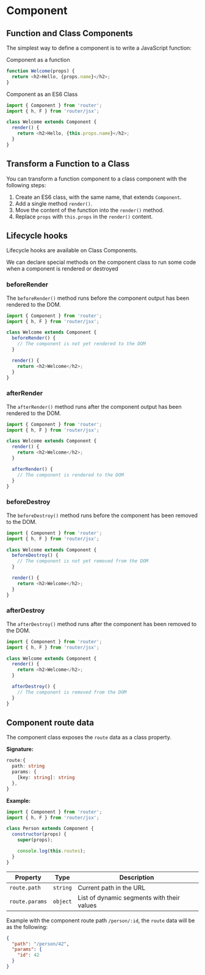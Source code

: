 # Component

## Function and Class Components

The simplest way to define a component is to write a JavaScript function:

Component as a function

```js
function Welcome(props) {
  return <h2>Hello, {props.name}</h2>;
}
```

Component as an ES6 Class

```js
import { Component } from 'router';
import { h, F } from 'router/jsx';

class Welcome extends Component {
  render() {
    return <h2>Hello, {this.props.name}</h2>;
  }
}
```

## Transform a Function to a Class

You can transform a function component to a class component with the following steps:

1. Create an ES6 class, with the same name, that extends `Component`.
2. Add a single method `render()`.
3. Move the content of the function into the `render()` method.
4. Replace `props` with `this.props` in the `render()` content.

## Lifecycle hooks

Lifecycle hooks are available on Class Components.

We can declare special methods on the component class to run some code when a component is rendered or destroyed

### beforeRender

The `beforeRender()` method runs before the component output has been rendered to the DOM.

```js
import { Component } from 'router';
import { h, F } from 'router/jsx';

class Welcome extends Component {
  beforeRender() {
    // The component is not yet rendered to the DOM
  }

  render() {
    return <h2>Welcome</h2>;
  }
}
```

### afterRender

The `afterRender()` method runs after the component output has been rendered to the DOM.

```js
import { Component } from 'router';
import { h, F } from 'router/jsx';

class Welcome extends Component {
  render() {
    return <h2>Welcome</h2>;
  }

  afterRender() {
    // The component is rendered to the DOM
  }
}
```

### beforeDestroy

The `beforeDestroy()` method runs before the component has been removed to the DOM.

```js
import { Component } from 'router';
import { h, F } from 'router/jsx';

class Welcome extends Component {
  beforeDestroy() {
    // The component is not yet removed from the DOM
  }

  render() {
    return <h2>Welcome</h2>;
  }
}
```

### afterDestroy

The `afterDestroy()` method runs after the component has been removed to the DOM.

```js
import { Component } from 'router';
import { h, F } from 'router/jsx';

class Welcome extends Component {
  render() {
    return <h2>Welcome</h2>;
  }

  afterDestroy() {
    // The component is removed from the DOM
  }
}
```

## Component route data

The component class exposes the `route` data as a class property.

**Signature:**

```ts
route:{
  path: string
  params: {
    [key: string]: string
  },
}
```

**Example:**

```js
import { Component } from 'router';
import { h, F } from 'router/jsx';

class Person extends Component {
  constructor(props) {
    super(props);

    console.log(this.routes);
  }
}
```

| Property       |   Type   | Description                                |
| -------------- | :------: | ------------------------------------------ |
| `route.path`   | `string` | Current path in the URL                    |
| `route.params` | `object` | List of dynamic segments with their values |

Example with the component route path `/person/:id`, the `route` data will be as the following:

```json
{
  "path": "/person/42",
  "params": {
    "id": 42
  }
}
```
